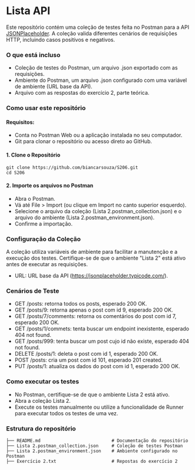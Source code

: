 
# Lista API

Este repositório contém uma coleção de testes feita no Postman para a API [JSONPlaceholder](https://jsonplaceholder.typicode.com). A coleção valida diferentes cenários de requisições HTTP, incluindo casos positivos e negativos.


### O que está incluso
- Coleção de testes do Postman, um arquivo .json exportado com as requisições.
- Ambiente do Postman, um arquivo .json configurado com uma variável de ambiente (URL base da API).
- Arquivo com as respostas do exercício 2, parte teórica.


### Como usar este repositório

#### Requisitos:
- Conta no Postman Web ou a aplicação instalada no seu computador.
- Git para clonar o repositório ou acesso direto ao GitHub.

#### 1. Clone o Repositório
``` git bash
git clone https://github.com/biancarsouza/S206.git
cd S206
```

#### 2. Importe os arquivos no Postman
- Abra o Postman.
- Vá até File > Import (ou clique em Import no canto superior esquerdo).
- Selecione o arquivo da coleção (Lista 2.postman_collection.json) e o arquivo do ambiente (Lista 2.postman_environment.json).
- Confirme a importação.


### Configuração da Coleção
A coleção utiliza variáveis de ambiente para facilitar a manutenção e a execução dos testes. Certifique-se de que o ambiente "Lista 2" está ativo antes de executar as requisições.

- URL: URL base da API (https://jsonplaceholder.typicode.com/).


### Cenários de Teste

- GET /posts: retorna todos os posts, esperado 200 OK.
- GET /posts/9: retorna apenas o post com id 9, esperado 200 OK.
- GET /posts/7/comments: retorna os comentários do post com id 7, esperado 200 OK.
- GET /posts/1/commets: tenta buscar um endpoint inexistente, esperado 404 not found.
- GET /posts/999: tenta buscar um post cujo id não existe, esperado 404 not found.
- DELETE /posts/1: deleta o post com id 1, esperado 200 OK.
- POST /posts: cria um post com id 101, esperado 201 created.
- PUT /posts/1: atualiza os dados do post com id 1, esperado 200 OK.


### Como executar os testes

- No Postman, certifique-se de que o ambiente Lista 2 está ativo.
- Abra a coleção Lista 2.
- Execute os testes manualmente ou utilize a funcionalidade de Runner para executar todos os testes de uma vez.


### Estrutura do repositório

``` git bash
├── README.md                           # Documentação do repositório  
├── Lista 2.postman_collection.json     # Coleção de testes Postman  
├── Lista 2.postman_environment.json    # Ambiente configurado no Postman 
├── Exercício 2.txt                     # Repostas do exercício 2
```
